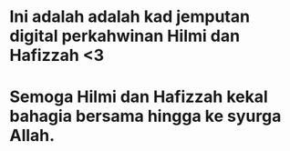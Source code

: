 # Ini adalah adalah kad jemputan digital perkahwinan Hilmi dan Hafizzah <3
# Semoga Hilmi dan Hafizzah kekal bahagia bersama hingga ke syurga Allah.
